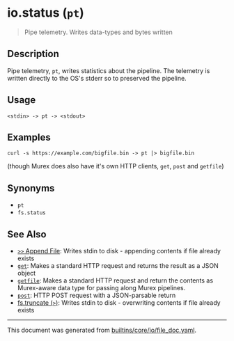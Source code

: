# io.status (`pt`)

> Pipe telemetry. Writes data-types and bytes written

## Description

Pipe telemetry, `pt`, writes statistics about the pipeline. The telemetry is written
directly to the OS's stderr so to preserved the pipeline.

## Usage

```
<stdin> -> pt -> <stdout>
```

## Examples

```
curl -s https://example.com/bigfile.bin -> pt |> bigfile.bin
```

(though Murex does also have it's own HTTP clients, `get`, `post` and
`getfile`)

## Synonyms

* `pt`
* `fs.status`


## See Also

* [`>>` Append File](../parser/file-append.md):
  Writes stdin to disk - appending contents if file already exists
* [`get`](../commands/get.md):
  Makes a standard HTTP request and returns the result as a JSON object
* [`getfile`](../commands/getfile.md):
  Makes a standard HTTP request and return the contents as Murex-aware data type for passing along Murex pipelines.
* [`post`](../commands/post.md):
  HTTP POST request with a JSON-parsable return
* [fs.truncate (`>`)](../commands/file-truncate.md):
  Writes stdin to disk - overwriting contents if file already exists

<hr/>

This document was generated from [builtins/core/io/file_doc.yaml](https://github.com/lmorg/murex/blob/master/builtins/core/io/file_doc.yaml).